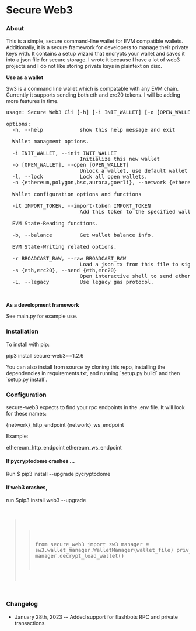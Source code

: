 # Secure Web3

### About

<p>
This is a simple, secure command-line wallet for EVM compatible wallets. Additionally, it is a secure framework for developers to manage their private keys with. It contains a setup wizard that encrypts your wallet and saves it into a json file for secure storage. 
I wrote it because I have a lot of web3 projects and I do not like storing private keys in plaintext on disc.
<p>
<b> Use as a wallet</b>
</p>
<p>
Sw3 is a command line wallet which is compatable with any EVM chain. Currently it supports sending both 
eth and erc20 tokens. I will be adding more features in time.
</p>

<pre>
usage: Secure Web3 Cli [-h] [-i INIT_WALLET] [-o [OPEN_WALLET]] [-l] [-n {ethereum,polygon,bsc,aurora,goerli}] [-it IMPORT_TOKEN] [-b] [-r BROADCAST_RAW] [-s {eth,erc20}] [-L]

options:
  -h, --help            show this help message and exit

  Wallet managment options.

  -i INIT_WALLET, --init INIT_WALLET
                        Initialize this new wallet
  -o [OPEN_WALLET], --open [OPEN_WALLET]
                        Unlock a wallet, use default wallet if not specified.
  -l, --lock            Lock all open wallets.
  -n {ethereum,polygon,bsc,aurora,goerli}, --network {ethereum,polygon,bsc,aurora,goerli}

  Wallet configuration options and functions

  -it IMPORT_TOKEN, --import-token IMPORT_TOKEN
                        Add this token to the specified wallet.

  EVM State-Reading functions.

  -b, --balance         Get wallet balance info.

  EVM State-Writing related options.

  -r BROADCAST_RAW, --raw BROADCAST_RAW
                        Load a json tx from this file to sign and broadcast.
  -s {eth,erc20}, --send {eth,erc20}
                        Open interactive shell to send ethereum.
  -L, --legacy          Use legacy gas protocol.


</pre>

<p>
<b>
As a development framework
</b>
</p>

<p>
See main.py for example use.
</p>

### Installation 
<p>
To install with pip:
</p>
pip3 install secure-web3==1.2.6

<p>
You can also install from source by cloning this repo, installing the dependencies in requirements.txt, 
and running `setup.py build`  and then `setup.py install`.
</p>

### Configuration

<p>
secure-web3 expects to find your rpc endpoints in the .env file. It will look for these names:

{network}_http_endpoint
{network}_ws_endpoint

Example:

ethereum_http_endpoint
ethereum_ws_endpoint

</p>

#### If pycryptodome crashes ...
<p>
Run $ pip3 install --upgrade  pycryptodome
</p>

#### If web3 crashes,
<p>
run $pip3 install web3 --upgrade
</p>
<pre>



>> from secure_web3 import sw3
>> manager = sw3.wallet_manager.WalletManager(wallet_file)
>> priv_key = manager.decrypt_load_wallet()

</pre>

### Changelog

- January 28th, 2023 -- Added support for flashbots RPC and private transactions.